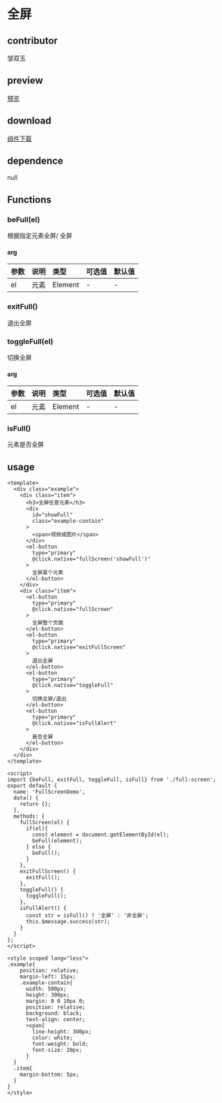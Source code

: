 # 全屏
## contributor
邹双玉
## preview
[预览](./index.html#/components/full-screen/FullScreenDemo)

## download
[组件下载](./components/full-screen.zip)


## dependence
null

## Functions
### beFull(el)
根据指定元素全屏/ 全屏
#### arg
| 参数     | 说明     | 类型   | 可选值 | 默认值          |
| :------- | :------- | :----- | :----- | :-------------- |
| el | 元素 | Element | -      | - | -

### exitFull()
退出全屏

### toggleFull(el)
切换全屏
#### arg
| 参数     | 说明     | 类型   | 可选值 | 默认值          |
| :------- | :------- | :----- | :----- | :-------------- |
| el | 元素 | Element | -      | - | -

### isFull()
元素是否全屏


## usage
```vue
<template>
  <div class="example">
    <div class="item">
      <h3>全屏任意元素</h3>
      <div
        id="showFull"
        class="example-contain"
      >
        <span>视频或图片</span>
      </div>
      <el-button
        type="primary"
        @click.native="fullScreen('showFull')"
      >
        全屏某个元素
      </el-button>
    </div>
    <div class="item">
      <el-button
        type="primary"
        @click.native="fullScreen"
      >
        全屏整个页面
      </el-button>
      <el-button
        type="primary"
        @click.native="exitFullScreen"
      >
        退出全屏
      </el-button>
      <el-button
        type="primary"
        @click.native="toggleFull"
      >
        切换全屏/退出
      </el-button>
      <el-button
        type="primary"
        @click.native="isFullAlert"
      >
        是否全屏
      </el-button>
    </div>
  </div>
</template>

<script>
import {beFull, exitFull, toggleFull, isFull} from './full-screen';
export default {
  name: 'FullScreenDemo',
  data() {
    return {};
  },
  methods: {
    fullScreen(el) {
      if(el){
        const element = document.getElementById(el);
        beFull(element);
      } else {
        beFull();
      }
    },
    exitFullScreen() {
      exitFull();
    },
    toggleFull() {
      toggleFull();
    },
    isFullAlert() {
      const str = isFull() ? '全屏' : '非全屏';
      this.$message.success(str);
    }
  }
};
</script>

<style scoped lang="less">
.example{
    position: relative;
    margin-left: 15px;
    .example-contain{
      width: 500px;
      height: 300px;
      margin: 0 0 10px 0;
      position: relative;
      background: black;
      text-align: center;
      >span{
        line-height: 300px;
        color: white;
        font-weight: bold;
        font-size: 20px;
      }
  }
  .item{
    margin-bottom: 5px;
  }
}
</style>


```



